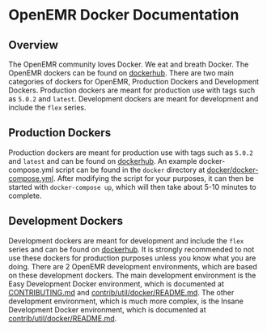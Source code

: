 # OpenEMR Docker Documentation

## Overview
The OpenEMR community loves Docker. We eat and breath Docker. The OpenEMR dockers can be found on
[dockerhub](https://hub.docker.com/r/openemr/openemr/). There are two main categories of dockers for
OpenEMR, Production Dockers and Development Dockers. Production dockers are meant for production use
with tags such as `5.0.2` and `latest`. Development dockers are meant for development and include the
`flex` series.

## Production Dockers
Production dockers are meant for production use with tags such as `5.0.2` and `latest` and can be found
on [dockerhub](https://hub.docker.com/r/openemr/openemr/). An example docker-compose.yml script can be
found in the `docker` directory at [docker/docker-compose.yml](docker/docker-compose.yml). After modifying the
script for your purposes, it can then be started with `docker-compose up`, which will then take about 5-10
minutes to complete.

## Development Dockers
Development dockers are meant for development and include the `flex` series and can be found on
[dockerhub](https://hub.docker.com/r/openemr/openemr/). It is strongly recommended to not use these dockers
for production purposes unless you know what you are doing. There are 2 OpenEMR development environments,
which are based on these development dockers. The main development environment is the Easy Development Docker
environment, which is documented at [CONTRIBUTING.md](CONTRIBUTING.md#code-contributions-local-development)
and [contrib/util/docker/README.md](contrib/util/docker/README.md#easy-development-docker-environment). The other
development environment, which is much more complex, is the Insane Development Docker environment, which is
documented at [contrib/util/docker/README.md](contrib/util/docker/README.md#insane-development-docker-environment).
